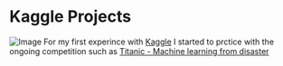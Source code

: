 # Kaggle Projects
![Image](https://i.ytimg.com/vi/5yF-VeivtgU/maxresdefault.jpg?9289889566)
For my first experince with [Kaggle](https://www.kaggle.com/competitions/titanic) I started to prctice with the ongoing competition such as [Titanic - Machine learning from disaster](https://github.com/k4danilov/Kaggle-projects/blob/main/Titanic.ipynb)

